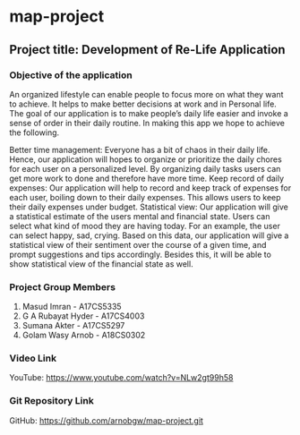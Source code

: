 # map-project

## Project title: Development of Re-Life Application

### Objective of the application
An organized lifestyle can enable people to focus more on what they want to achieve. It helps to make better decisions at work and in Personal life. The goal of our application is to make people’s daily life easier and invoke a sense of order in their daily routine. In making this app we hope to achieve the following.

Better time management: Everyone has a bit of chaos in their daily life. Hence, our application will hopes to organize or prioritize the daily chores for each user on a personalized level. By organizing daily tasks users can get more work to done and therefore have more time.
Keep record of daily expenses: Our application will help to record and keep track of expenses for each user, boiling down to their daily expenses. This allows users to keep their daily expenses under budget.
Statistical view: Our application will give a statistical estimate of the users mental and financial state. Users can select what kind of mood they are having today. For an example, the user can select happy, sad, crying. Based on this data, our application will give a statistical view of their sentiment over the course of a given time, and prompt suggestions and tips accordingly. Besides this, it will be able to show statistical view of the financial state as well.

### Project Group Members
1. Masud Imran - A17CS5335
2. G A Rubayat Hyder - A17CS4003
3. Sumana Akter - A17CS5297
4. Golam Wasy Arnob - A18CS0302

### Video Link
YouTube: https://www.youtube.com/watch?v=NLw2gt99h58

### Git Repository Link
GitHub: https://github.com/arnobgw/map-project.git
